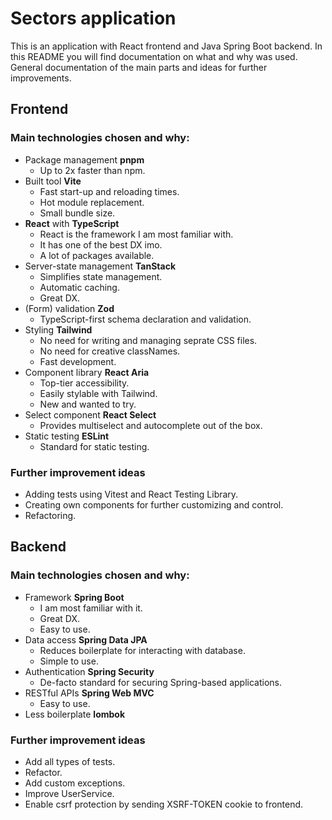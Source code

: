 # Sectors application
This is an application with React frontend and Java Spring Boot backend.
In this README you will find documentation on what and why was used. General documentation of the main parts and ideas for further improvements.

## Frontend
### Main technologies chosen and why:
- Package management **pnpm**
  	- Up to 2x faster than npm.
- Built tool **Vite**
  	- Fast start-up and reloading times.
  	- Hot module replacement.
  	- Small bundle size.
- **React** with **TypeScript**
  - React is the framework I am most familiar with.
  - It has one of the best DX imo.
  - A lot of packages available.
- Server-state management **TanStack**
  - Simplifies state management.
  - Automatic caching.
  - Great DX.
- (Form) validation **Zod**
  - TypeScript-first schema declaration and validation.
- Styling **Tailwind**
  - No need for writing and managing seprate CSS files.
  - No need for creative classNames.
  - Fast development.
- Component library **React Aria**
  - Top-tier accessibility.
  - Easily stylable with Tailwind.
  - New and wanted to try.
- Select component **React Select**
  - Provides multiselect and autocomplete out of the box.
- Static testing **ESLint**
  - Standard for static testing.
### Further improvement ideas
- Adding tests using Vitest and React Testing Library.
- Creating own components for further customizing and control.
- Refactoring.

## Backend
### Main technologies chosen and why:
- Framework **Spring Boot**
  - I am most familiar with it.
  - Great DX.
  - Easy to use.
- Data access **Spring Data JPA**
  - Reduces boilerplate for interacting with database.
  - Simple to use.
- Authentication **Spring Security**
  - De-facto standard for securing Spring-based applications.
- RESTful APIs **Spring Web MVC**
  - Easy to use.
- Less boilerplate **lombok**
### Further improvement ideas
- Add all types of tests.
- Refactor.
- Add custom exceptions.
- Improve UserService.
- Enable csrf protection by sending XSRF-TOKEN cookie to frontend.
